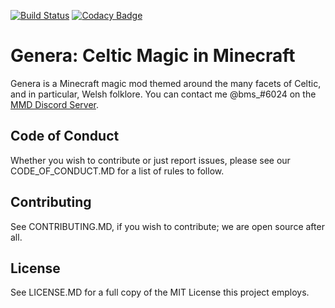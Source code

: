 [![Build Status](https://travis-ci.org/BenjaminSutter/genera.svg?branch=master)](https://travis-ci.org/BenjaminSutter/genera)
[![Codacy Badge](https://api.codacy.com/project/badge/Grade/3d9218579c7248f78fe0344981649d1b)](https://www.codacy.com/app/benjaminsutter/genera?utm_source=github.com&amp;utm_medium=referral&amp;utm_content=BenjaminSutter/genera&amp;utm_campaign=Badge_Grade)

# Genera: Celtic Magic in Minecraft
Genera is a Minecraft magic mod themed around the many facets of Celtic, and in particular, Welsh folklore.
You can contact me @bms_#6024 on the [MMD Discord Server](https://discord.gg/hNGvq8Z).

## Code of Conduct
Whether you wish to contribute or just report issues, please see our CODE_OF_CONDUCT.MD for a list of rules to follow.

## Contributing
See CONTRIBUTING.MD, if you wish to contribute; we are open source after all.

## License
See LICENSE.MD for a full copy of the MIT License this project employs.